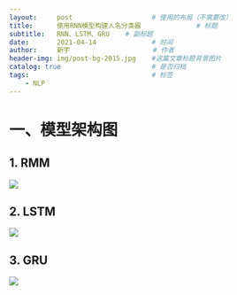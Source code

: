 ```yaml
---
layout:     post                    # 使用的布局（不需要改）
title:      使用RNN模型构建人名分类器		        # 标题 
subtitle:   RNN、LSTM、GRU  	# 副标题
date:       2021-04-14              # 时间
author:     新宇                     # 作者
header-img: img/post-bg-2015.jpg    #这篇文章标题背景图片
catalog: true                       # 是否归档
tags:                               # 标签
    - NLP
---
```

# 一、模型架构图
## 1. RMM
![](https://tva1.sinaimg.cn/large/008eGmZEly1gpkvbpvtwqj316m0r4dmh.jpg)

## 2. LSTM
![](https://tva1.sinaimg.cn/large/008eGmZEly1gpkvej8x63j31840ssk0y.jpg)

## 3. GRU
![](https://tva1.sinaimg.cn/large/008eGmZEly1gpkvg0tctdj317g0te7do.jpg)